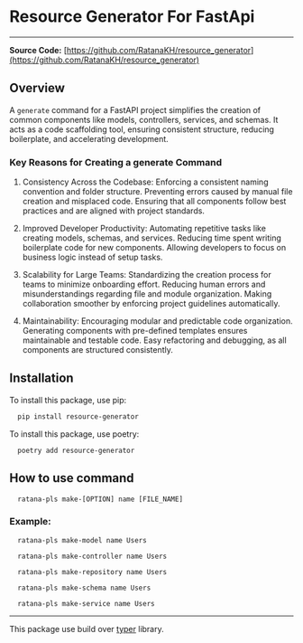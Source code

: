 # Resource Generator For FastApi
___
**Source Code:** [https://github.com/RatanaKH/resource_generator](https://github.com/RatanaKH/resource_generator)

## Overview
A `generate` command for a FastAPI project simplifies the creation of common components like models, controllers, services, and schemas. It acts as a code scaffolding tool, ensuring consistent structure, reducing boilerplate, and accelerating development.

### Key Reasons for Creating a generate Command
1. Consistency Across the Codebase:
Enforcing a consistent naming convention and folder structure.
Preventing errors caused by manual file creation and misplaced code.
Ensuring that all components follow best practices and are aligned with project standards.

1. Improved Developer Productivity:
Automating repetitive tasks like creating models, schemas, and services.
Reducing time spent writing boilerplate code for new components.
Allowing developers to focus on business logic instead of setup tasks.

1. Scalability for Large Teams:
Standardizing the creation process for teams to minimize onboarding effort.
Reducing human errors and misunderstandings regarding file and module organization.
Making collaboration smoother by enforcing project guidelines automatically.

1. Maintainability:
Encouraging modular and predictable code organization.
Generating components with pre-defined templates ensures maintainable and testable code.
Easy refactoring and debugging, as all components are structured consistently.


## Installation

To install this package, use pip:

```bash
  pip install resource-generator
```

To install this package, use poetry:
````shell
  poetry add resource-generator
````

## How to use command

````shell
  ratana-pls make-[OPTION] name [FILE_NAME]
````

### Example:
```shell
  ratana-pls make-model name Users
```
```shell
  ratana-pls make-controller name Users
```
```shell
  ratana-pls make-repository name Users
```
```shell
  ratana-pls make-schema name Users
```
```shell
  ratana-pls make-service name Users
```

___

This package use build over [typer](https://github.com/fastapi/typer) library.
